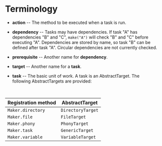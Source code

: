 
# Terminology

- **action** -- The method to be executed when a task is run.

- **dependency** -- Tasks may have dependencies. If task "A" has dependencies
  "B" and "C", `make("A")` will check "B" and "C" before executing "A". 
  Dependencies are stored by name, so task "B" can be defined after task "A".
  Circular dependencies are not currently checked.

- **prerequisite** -- Another name for **dependency**.

- **target** -- Another name for a **task**.

- **task** -- The basic unit of work. A task is an AbstractTarget. The
  following AbstractTargets are provided:

&nbsp;
  
Registration method | AbstractTarget   
------------------- | ---------------
`Maker.directory`   | `DirectoryTarget`
`Maker.file`        | `FileTarget`     
`Maker.phony`       | `PhonyTarget`    
`Maker.task`        | `GenericTarget`  
`Maker.variable`    | `VariableTarget` 

